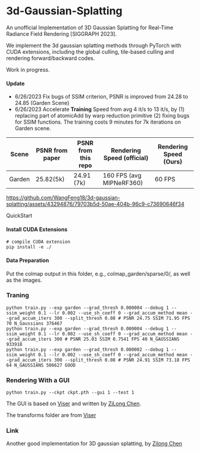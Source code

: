 # 3d-Gaussian-Splatting 
An unofficial Implementation of 3D Gaussian Splatting for Real-Time Radiance Field Rendering [SIGGRAPH 2023].

We implement the 3d gaussian splatting methods through PyTorch with CUDA extensions, including the global culling, tile-based culling and rendering forward/backward codes.

Work in progress.
#### Update
- 6/26/2023 Fix bugs of SSIM criterion, PSNR is improved from 24.28 to 24.85 (Garden Scene)
- 6/26/2023 Accelerate **Training** Speed from avg 4 it/s to 13 it/s, by (1) replacing part of atomicAdd by warp reduction primitive (2) fixing bugs for SSIM functions. The training costs 9 minutes for 7k iterations on Garden scene.

| Scene | PSNR from paper | PSNR from this repo | Rendering Speed (official) | Rendering Speed (Ours) |
| --- | --- | --- | --- | --- |
| Garden | 25.82(5k) | 24.91 (7k) | 160 FPS (avg MIPNeRF360) | 60 FPS |



https://github.com/WangFeng18/3d-gaussian-splatting/assets/43294876/79703b5d-50ae-404b-96c9-c73690646f34



QuickStart

#### Install CUDA Extensions
```
# compile CUDA extension
pip install -e ./
```
#### Data Preparation
Put the colmap output in this folder, e.g., colmap_garden/sparse/0/, as well as the images.

### Traning
```
python train.py --exp garden --grad_thresh 0.000004 --debug 1 --ssim_weight 0.1 --lr 0.002 --use_sh_coeff 0 --grad_accum_method mean --grad_accum_iters 300 --split_thresh 0.08 # PSNR 24.75 SSIM 71.95 FPS 70 N_Gaussians 376467
python train.py --exp garden --grad_thresh 0.000004 --debug 1 --ssim_weight 0.1 --lr 0.002 --use_sh_coeff 0 --grad_accum_method mean --grad_accum_iters 300 # PSNR 25.03 SSIM 0.7541 FPS 40 N_GAUSSIANS 933918 
python train.py --exp garden --grad_thresh 0.000002 --debug 1 --ssim_weight 0.1 --lr 0.002 --use_sh_coeff 0 --grad_accum_method mean --grad_accum_iters 300 --split_thresh 0.08 # PSNR 24.91 SSIM 73.18 FPS 64 N_GAUSSIANS 506627 GOOD
```

### Rendering With a GUI

```
python train.py --ckpt ckpt.pth --gui 1 --test 1
```
The GUI is based on [Viser](https://github.com/nerfstudio-project/viser) and written by [ZiLong Chen](https://github.com/heheyas).


The transforms folder are from [Viser](https://github.com/nerfstudio-project/viser)

### Link
Another good implementation for 3D gaussian splatting, by [Zilong Chen](https://github.com/heheyas/gaussian_splatting_3d)

